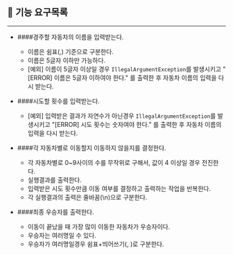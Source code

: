## 🚀 기능 요구목록
*******************************************************
- ####경주할 자동차의 이름을 입력받는다.
  - 이름은 쉼표(,) 기준으로 구분한다.
  - 이름은 5글자 이하만 가능하다.
  - [예외] 이름이 5글자 이상일 경우 `IllegalArgumentException`를 발생시키고 "[ERROR] 이름은 5글자 이하여야 한다."
를 출력한 후 자동차 이름의 입력을 다시 받는다.


- ####시도할 횟수를 입력받는다.
  - [예외] 입력받은 결과가 자연수가 아닌경우 `IllegalArgumentException`를 발생시키고 "[ERROR] 시도 횟수는 숫자여야 한다."
    를 출력한 후 자동차 이름의 입력을 다시 받는다.


- ####각 자동차별로 이동할지 이동하지 않을지를 결정한다.
  - 각 자동차별로 0~9사이의 수를 무작위로 구해서, 값이 4 이상일 경우 전진한다.
  - 실행결과를 출력한다.
  - 입력받은 시도 횟수만큼 이동 여부를 결정하고 출력하는 작업을 반복한다.
  - 각 실행결과의 출력은 줄바꿈(\n)으로 구분한다.
 

- ####최종 우승자를 출력한다.
  - 이동이 끝났을 때 가장 많이 이동한 자동차가 우승자이다.
  - 우승자는 여러명일 수 있다.
  - 우승자가 여러명일경우 쉼표+띄어쓰기(, )로 구분한다.
